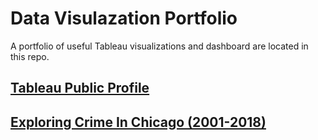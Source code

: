# Data Visulazation Portfolio

A portfolio of useful Tableau visualizations and dashboard are located in this repo.

## [Tableau Public Profile](https://public.tableau.com/profile/mayank.gandhi#!/)


## [Exploring Crime In Chicago (2001-2018)](https://github.com/mayankkgandhi/Data-Visulazation/tree/master/CRIME%20IN%20CHICAGO)

